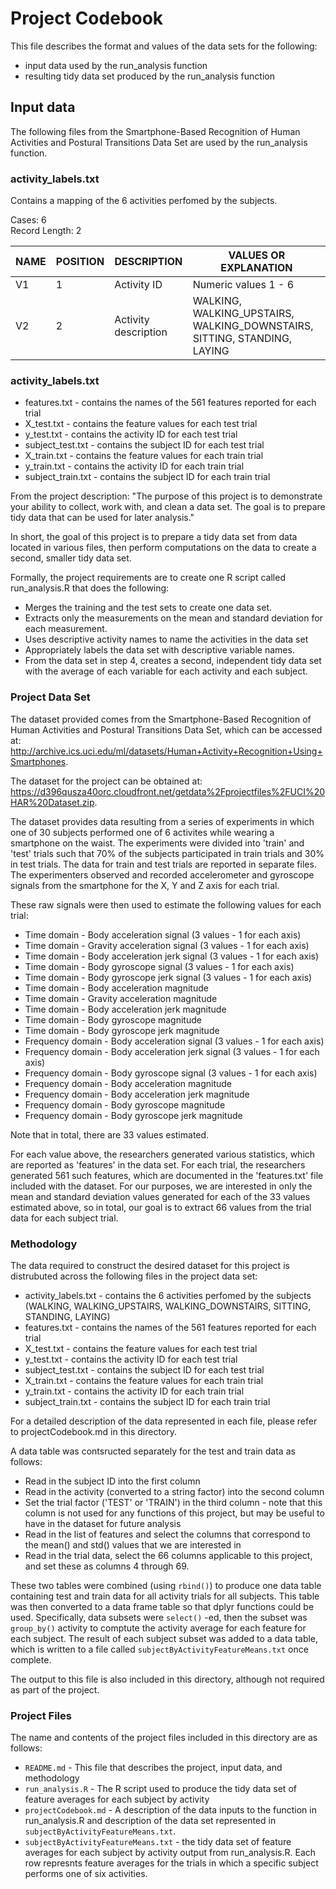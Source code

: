 # Project Codebook
This file describes the format and values of the data sets for the following:
* input data used by the run_analysis function
* resulting tidy data set produced by the run_analysis function


## Input data

The following files from the Smartphone-Based Recognition of Human Activities and Postural Transitions Data Set are used by the run_analysis function.

### activity_labels.txt
Contains a mapping of the 6 activities perfomed by the subjects.

Cases: 6                       
Record Length: 2

| NAME  | POSITION  |  DESCRIPTION | VALUES OR EXPLANATION  |
|---|---|---|---|
| V1  | 1  | Activity ID  | Numeric values 1 - 6  |
| V2  | 2  | Activity description  | WALKING, WALKING_UPSTAIRS, WALKING_DOWNSTAIRS, SITTING, STANDING, LAYING |
                                                
                                                

### activity_labels.txt


* features.txt - contains the names of the 561 features reported for each trial
* X_test.txt - contains the feature values for each test trial
* y_test.txt - contains the activity ID for each test trial
* subject_test.txt - contains the subject ID for each test trial
* X_train.txt - contains the feature values for each train trial
* y_train.txt - contains the activity ID for each train trial
* subject_train.txt - contains the subject ID for each train trial


From the project description: "The purpose of this project is to demonstrate your ability to collect, work with, and clean a data set. The goal is to prepare tidy data that can be used for later analysis."

In short, the goal of this project is to prepare a tidy data set from data located in various files, then perform computations on the data to create a second, smaller tidy data set. 

Formally, the project requirements are to create one R script called run_analysis.R that does the following: 
* Merges the training and the test sets to create one data set.
* Extracts only the measurements on the mean and standard deviation for each measurement. 
* Uses descriptive activity names to name the activities in the data set
* Appropriately labels the data set with descriptive variable names. 
* From the data set in step 4, creates a second, independent tidy data set with the average of each variable for each activity and each subject.


### Project Data Set
The dataset provided comes from the Smartphone-Based Recognition of Human Activities and Postural Transitions Data Set, which can be accessed at: <http://archive.ics.uci.edu/ml/datasets/Human+Activity+Recognition+Using+Smartphones>.

The dataset for the project can be obtained at: <https://d396qusza40orc.cloudfront.net/getdata%2Fprojectfiles%2FUCI%20HAR%20Dataset.zip>.

The dataset provides data resulting from a series of experiments in which one of 30 subjects performed one of 6 activites while wearing a smartphone on the waist. The experiments were divided into 'train' and 'test' trials such that 70% of the subjects participated in train trials and 30% in test trials. The data for train and test trials are reported in separate files. The experimenters observed and recorded accelerometer and gyroscope signals from the smartphone for the X, Y and Z axis for each trial.

These raw signals were then used to estimate the following values for each trial:
* Time domain - Body acceleration signal (3 values - 1 for each axis)
* Time domain - Gravity acceleration signal (3 values - 1 for each axis)
* Time domain - Body acceleration jerk signal (3 values - 1 for each axis)
* Time domain - Body gyroscope signal (3 values - 1 for each axis)
* Time domain - Body gyroscope jerk signal (3 values - 1 for each axis)
* Time domain - Body acceleration magnitude
* Time domain - Gravity acceleration magnitude
* Time domain - Body acceleration jerk magnitude
* Time domain - Body gyroscope magnitude
* Time domain - Body gyroscope jerk magnitude
* Frequency domain - Body acceleration signal (3 values - 1 for each axis)
* Frequency domain - Body acceleration jerk signal (3 values - 1 for each axis)
* Frequency domain - Body gyroscope signal (3 values - 1 for each axis)
* Frequency domain - Body acceleration magnitude
* Frequency domain - Body acceleration jerk magnitude
* Frequency domain - Body gyroscope magnitude
* Frequency domain - Body gyroscope jerk magnitude

Note that in total, there are 33 values estimated.

For each value above, the researchers generated various statistics, which are reported as 'features' in the data set. For each trial, the researchers generated 561 such features, which are documented in the 'features.txt' file included with the dataset. For our purposes, we are interested in only the mean and standard deviation values generated for each of the 33 values estimated above, so in total, our goal is to extract 66 values from the trial data for each subject trial.


### Methodology

The data required to construct the desired dataset for this project is distrubuted across the following files in the project data set:
* activity_labels.txt - contains the 6 activities perfomed by the subjects (WALKING, WALKING_UPSTAIRS, WALKING_DOWNSTAIRS, SITTING, STANDING, LAYING)
* features.txt - contains the names of the 561 features reported for each trial
* X_test.txt - contains the feature values for each test trial
* y_test.txt - contains the activity ID for each test trial
* subject_test.txt - contains the subject ID for each test trial
* X_train.txt - contains the feature values for each train trial
* y_train.txt - contains the activity ID for each train trial
* subject_train.txt - contains the subject ID for each train trial

For a detailed description of the data represented in each file, please refer to projectCodebook.md in this directory.

A data table was contsructed separately for the test and train data as follows:
* Read in the subject ID into the first column
* Read in the activity (converted to a string factor) into the second column
* Set the trial factor ('TEST' or 'TRAIN') in the third column - note that this column is not used for any functions of this project, but may be useful to have in the dataset for future analysis
* Read in the list of features and select the columns that correspond to the mean() and std() values that we are interested in
* Read in the trial data, select the 66 columns applicable to this project, and set these as columns 4 through 69.

These two tables were combined (using `rbind()`) to produce one data table containing test and train data for all activity trials for all subjects. This table was then converted to a data frame table so that dplyr functions could be used. Specifically, data subsets were `select()` -ed, then the subset was `group_by()` activity to comptute the activity average for each feature for each subject. The result of each subject subset was added to a data table, which is written to a file called `subjectByActivityFeatureMeans.txt` once complete. 

The output to this file is also included in this directory, although not required as part of the project.


### Project Files

The name and contents of the project files included in this directory are as follows:
* `README.md` - This file that describes the project, input data, and methodology
* `run_analysis.R` - The R script used to produce the tidy data set of feature averages for each subject by activity
* `projectCodebook.md` - A description of the data inputs to the function in run_analysis.R and description of the data set represented in `subjectByActivityFeatureMeans.txt`.
* `subjectByActivityFeatureMeans.txt` - the tidy data set of feature averages for each subject by activity output from run_analysis.R. Each row represnts feature averages for the trials in which a specific subject performs one of six activities.

